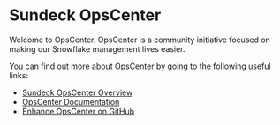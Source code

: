 # Sundeck OpsCenter

Welcome to OpsCenter. OpsCenter is a community initiative focused on making our Snowflake management lives easier.

You can find out more about OpsCenter by going to the following useful links:

* [Sundeck OpsCenter Overview](https://sundeck.io/community/opscenter/)
* [OpsCenter Documentation](https://docs.sundeck.io/)
* [Enhance OpsCenter on GitHub](https://github.com/sundeck-io/opscenter/)
